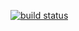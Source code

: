 [![build status](https://github.com/peavers/challenges-io-angular-client/workflows/Build/badge.svg)](https://github.com/peavers/challenges-io-angular-client/actions)
